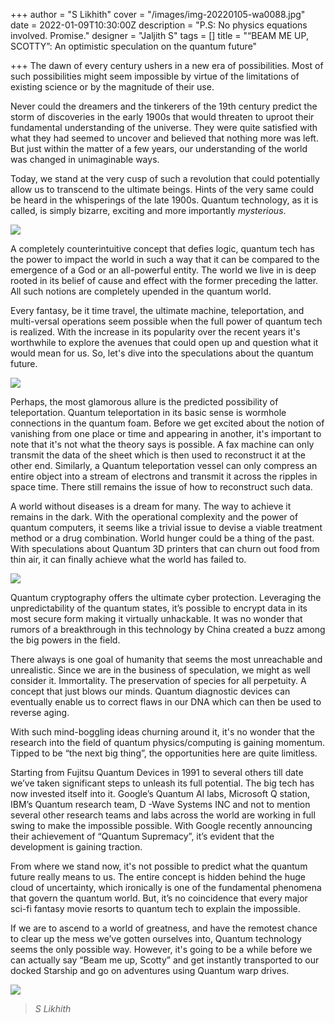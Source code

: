 +++
author = "S Likhith"
cover = "/images/img-20220105-wa0088.jpg"
date = 2022-01-09T10:30:00Z
description = "P.S: No physics equations involved. Promise."
designer = "Jaljith S"
tags = []
title = "“BEAM ME UP, SCOTTY”: An optimistic speculation on the quantum future"

+++
The dawn of every century ushers in a new era of possibilities. Most of such possibilities might seem impossible by virtue of the limitations of existing science or by the magnitude of their use.

Never could the dreamers and the tinkerers of the 19th century predict the storm of discoveries in the early 1900s that would threaten to uproot their fundamental understanding of the universe. They were quite satisfied with what they had seemed to uncover and believed that nothing more was left. But just within the matter of a few years, our understanding of the world was changed in unimaginable ways.

Today, we stand at the very cusp of such a revolution that could potentially allow us to transcend to the ultimate beings. Hints of the very same could be heard in the whisperings of the late 1900s. Quantum technology, as it is called, is simply bizarre, exciting and more importantly _mysterious_.

![](/images/unnamed2.jpg)

A completely counterintuitive concept that defies logic, quantum tech has the power to impact the world in such a way that it can be compared to the emergence of a God or an all-powerful entity. The world we live in is deep rooted in its belief of cause and effect with the former preceding the latter. All such notions are completely upended in the quantum world.

Every fantasy, be it time travel, the ultimate machine, teleportation, and multi-versal operations seem possible when the full power of quantum tech is realized. With the increase in its popularity over the recent years it's worthwhile to explore the avenues that could open up and question what it would mean for us. So, let's dive into the speculations about the quantum future.

![](/images/unnamed1.jpg)

Perhaps, the most glamorous allure is the predicted possibility of teleportation. Quantum teleportation in its basic sense is wormhole connections in the quantum foam. Before we get excited about the notion of vanishing from one place or time and appearing in another, it's important to note that it's not what the theory says is possible. A fax machine can only transmit the data of the sheet which is then used to reconstruct it at the other end. Similarly, a Quantum teleportation vessel can only compress an entire object into a stream of electrons and transmit it across the ripples in space time. There still remains the issue of how to reconstruct such data.

A world without diseases is a dream for many. The way to achieve it remains in the dark. With the operational complexity and the power of quantum computers, it seems like a trivial issue to devise a viable treatment method or a drug combination. World hunger could be a thing of the past. With speculations about Quantum 3D printers that can churn out food from thin air, it can finally achieve what the world has failed to.

![](/images/unnamed-2.jpg)

Quantum cryptography offers the ultimate cyber protection. Leveraging the unpredictability of the quantum states, it’s possible to encrypt data in its most secure form making it virtually unhackable. It was no wonder that rumors of a breakthrough in this technology by China created a buzz among the big powers in the field.

There always is one goal of humanity that seems the most unreachable and unrealistic. Since we are in the business of speculation, we might as well consider it. Immortality. The preservation of species for all perpetuity. A concept that just blows our minds. Quantum diagnostic devices can eventually enable us to correct flaws in our DNA which can then be used to reverse aging.

With such mind-boggling ideas churning around it, it's no wonder that the research into the field of quantum physics/computing is gaining momentum. Tipped to be “the next big thing”, the opportunities here are quite limitless.

Starting from Fujitsu Quantum Devices in 1991 to several others till date we’ve taken significant steps to unleash its full potential. The big tech has now invested itself into it. Google’s Quantum AI labs, Microsoft Q station, IBM’s Quantum research team, D -Wave Systems INC and not to mention several other research teams and labs across the world are working in full swing to make the impossible possible. With Google recently announcing their achievement of “Quantum Supremacy”, it’s evident that the development is gaining traction.

From where we stand now, it's not possible to predict what the quantum future really means to us. The entire concept is hidden behind the huge cloud of uncertainty, which ironically is one of the fundamental phenomena that govern the quantum world. But, it’s no coincidence that every major sci-fi fantasy movie resorts to quantum tech to explain the impossible.

If we are to ascend to a world of greatness, and have the remotest chance to clear up the mess we’ve gotten ourselves into, Quantum technology seems the only possible way. However, it's going to be a while before we can actually say “Beam me up, Scotty” and get instantly transported to our docked Starship and go on adventures using Quantum warp drives.

![](/images/tc4.jpg)

> _S Likhith_